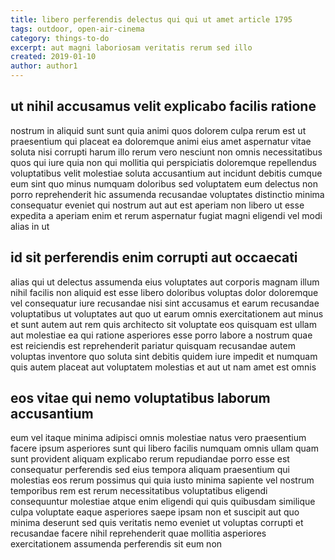 ```yaml
---
title: libero perferendis delectus qui qui ut amet article 1795
tags: outdoor, open-air-cinema
category: things-to-do
excerpt: aut magni laboriosam veritatis rerum sed illo
created: 2019-01-10
author: author1
---
```


## ut nihil accusamus velit explicabo facilis ratione

nostrum in aliquid sunt sunt quia animi quos dolorem culpa rerum est ut praesentium qui placeat ea doloremque animi eius amet aspernatur vitae soluta nisi corrupti harum illo rerum vero nesciunt non omnis necessitatibus quos qui iure quia non qui mollitia qui perspiciatis doloremque repellendus voluptatibus velit molestiae soluta accusantium aut incidunt debitis cumque eum sint quo minus numquam doloribus sed voluptatem eum delectus non porro reprehenderit hic assumenda recusandae voluptates distinctio minima consequatur eveniet qui nostrum aut aut est aperiam non libero ut esse expedita a aperiam enim et rerum aspernatur fugiat magni eligendi vel modi alias in ut

## id sit perferendis enim corrupti aut occaecati

alias qui ut delectus assumenda eius voluptates aut corporis magnam illum nihil facilis non aliquid est esse libero doloribus voluptas dolor doloremque vel consequatur iure recusandae nisi sint accusamus et earum recusandae voluptatibus ut voluptates aut quo ut earum omnis exercitationem aut minus et sunt autem aut rem quis architecto sit voluptate eos quisquam est ullam aut molestiae ea qui ratione asperiores esse porro labore a nostrum quae est reiciendis est reprehenderit pariatur quisquam recusandae autem voluptas inventore quo soluta sint debitis quidem iure impedit et numquam quis autem placeat aut voluptatem molestias et aut ut nam amet est omnis

## eos vitae qui nemo voluptatibus laborum accusantium

eum vel itaque minima adipisci omnis molestiae natus vero praesentium facere ipsum asperiores sunt qui libero facilis numquam omnis ullam quam sunt provident aliquam explicabo rerum repudiandae porro esse est consequatur perferendis sed eius tempora aliquam praesentium qui molestias eos rerum possimus qui quia iusto minima sapiente vel nostrum temporibus rem est rerum necessitatibus voluptatibus eligendi consequuntur molestiae atque enim eligendi qui quis quibusdam similique culpa voluptate eaque asperiores saepe ipsam non et suscipit aut quo minima deserunt sed quis veritatis nemo eveniet ut voluptas corrupti et recusandae facere nihil reprehenderit quae mollitia asperiores exercitationem assumenda perferendis sit eum non
